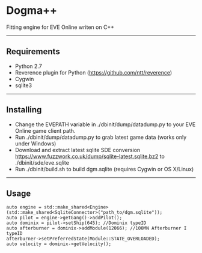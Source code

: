 # Dogma++

Fitting engine for EVE Online writen on C++

-------------------------------------------------------------------------------

## Requirements
- Python 2.7
- Reverence plugin for Python (https://github.com/ntt/reverence)
- Cygwin
- sqlite3

-------------------------------------------------------------------------------

## Installing
- Change the EVEPATH variable in ./dbinit/dump/datadump.py to your EVE Online game client path.
- Run ./dbinit/dump/datadump.py to grab latest game data (works only under Windows)
- Download and extract latest sqlite SDE conversion https://www.fuzzwork.co.uk/dump/sqlite-latest.sqlite.bz2 to ./dbinit/sde/eve.sqlite
- Run ./dbinit/build.sh to build dgm.sqlite (requires Cygwin or OS X/Linux)

-------------------------------------------------------------------------------

## Usage
	auto engine = std::make_shared<Engine>(std::make_shared<SqliteConnector>("path_to/dgm.sqlite"));
	auto pilot = engine->getGang()->addPilot();
	auto dominix = pilot->setShip(645); //Dominix typeID
	auto afterburner = dominix->addModule(12066); //100MN Afterburner I typeID
	afterburner->setPreferredState(Module::STATE_OVERLOADED);
	auto velocity = dominix->getVelocity();